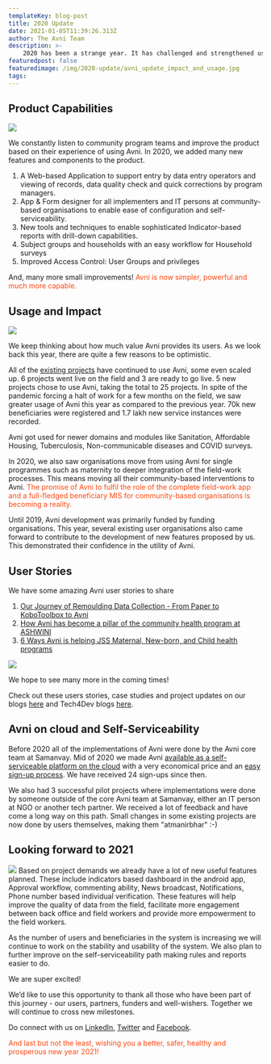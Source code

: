```yaml
---
templateKey: blog-post
title: 2020 Update
date: 2021-01-05T11:39:26.313Z
author: The Avni Team
description: >-
    2020 has been a strange year. It has challenged and strengthened us as a team. We share with you how we have grown in the past year and what's coming up.
featuredpost: false
featuredimage: /img/2020-update/avni_update_impact_and_usage.jpg
tags:
---
```


Product Capabilities
------------------------------------------------------------
![](/img/2020-update/avni_product_capabilities.png)

We constantly listen to community program teams and improve the product based on their experience of using Avni. In 2020, we added many new features and components to the product.
1. A Web-based Application to support entry by data entry operators and viewing of records, data quality check and quick corrections by program managers.
2. App & Form designer for all implementers and IT persons at community-based organisations to enable ease of configuration and self-serviceability.
3. New tools and techniques to enable sophisticated Indicator-based reports with drill-down capabilities.
4. Subject groups and households with an easy workflow for Household surveys
5. Improved Access Control: User Groups and privileges

And, many more small improvements! <span style="color:#ff470f">Avni is now simpler, powerful and much more capable.</span>


Usage and Impact
------------------------------------------------------------
![](/img/2020-update/avni_update_impact_and_usage.jpg)

We keep thinking about how much value Avni provides its users. As we look back this year, there are quite a few reasons to be optimistic.

All of the <a href="https://avniproject.org/case-studies/#avni-implementations" target="_blank" rel="noopener noreferrer">existing projects</a> have continued to use Avni, some even scaled up. 6 projects went live on the field and 3 are ready to go live. 5 new projects chose to use Avni, taking the total to 25 projects. In spite of the pandemic forcing a halt of work for a few months on the field, we saw greater usage of Avni this year as compared to the previous year. 70k new beneficiaries were registered and 1.7 lakh new service instances were recorded.

Avni got used for newer domains and modules like Sanitation, Affordable Housing, Tuberculosis, Non-communicable diseases and COVID surveys.

In 2020, we also saw organisations move from using Avni for single programmes such as maternity to deeper integration of the field-work processes. This means moving all their community-based interventions to Avni. <span style="color:#ff470f">The promise of Avni to fulfil the role of the complete field-work app and a full-fledged beneficiary MIS for community-based organisations is becoming a reality.</span>

Until 2019, Avni development was primarily funded by funding organisations. This year, several existing user organisations also came forward to contribute to the development of new features proposed by us. This demonstrated their confidence in the utility of Avni.


User Stories
------------------------------------------------------------

We have some amazing Avni user stories to share
1. <a href="https://avniproject.org/blog/shelter-journey-remoulding-data-collection-paper-kobotoolbox-avni/" target="_blank" rel="noopener noreferrer">Our Journey of Remoulding Data Collection - From Paper to KoboToolbox to Avni</a>
2. <a href="https://avniproject.org/blog/how-avni-has-become-pillar-of-community-MIS-at-ASHWINI/" target="_blank" rel="noopener noreferrer">How Avni has become a pillar of the community health program at ASHWINI</a>
3. <a href="https://avniproject.org/blog/6-ways-Avni-is-helping-JSS-Maternal-Newborn-Child-health-programs/" target="_blank" rel="noopener noreferrer">6 Ways Avni is helping JSS Maternal, New-born, and Child health programs</a>

![](/img/2020-update/2020_update_users_stories_ravi_quote.png)

We hope to see many more in the coming times!

Check out these users stories, case studies and project updates on our blogs <a href="https://avniproject.org/blog" target="_blank" rel="noopener noreferrer">here</a> and Tech4Dev blogs <a href="" target="_blank" rel="noopener noreferrer">here</a>.


Avni on cloud and Self-Serviceability
------------------------------------------------------------
Before 2020 all of the implementations of Avni were done by the Avni core team at Samanvay. Mid of 2020 we made Avni <a href="https://avniproject.org/blog/2020-05-25-avni-cloud-annoucement/" target="_blank" rel="noopener noreferrer">available as a self-serviceable platform on the cloud</a> with a very economical price and an <a href="https://avniproject.org/signup/?source=trial" target="_blank" rel="noopener noreferrer">easy sign-up process</a>. We have received 24 sign-ups since then.

We also had 3 successful pilot projects where implementations were done by someone outside of the core Avni team at Samanvay, either an IT person at NGO or another tech partner. We received a lot of feedback and have come a long way on this path. Small changes in some existing projects are now done by users themselves, making them "atmanirbhar" :-)


Looking forward to 2021
------------------------------------------------------------
![](/img/2020-update/approval_workflow.png)
Based on project demands we already have a lot of new useful features planned. These include indicators based dashboard in the android app, Approval workflow, commenting ability, News broadcast, Notifications, Phone number based individual verification. These features will help improve the quality of data from the field, facilitate more engagement between back office and field workers and provide more empowerment to the field workers.

As the number of users and beneficiaries in the system is increasing we will continue to work on the stability and usability of the system. We also plan to further improve on the self-serviceability path making rules and reports easier to do.

We are super excited!

We’d like to use this opportunity to thank all those who have been part of this journey - our users, partners, funders and well-wishers. Together we will continue to cross new milestones.

Do connect with us on <a href="https://www.linkedin.com/company/samanvay-research-and-development-foundation" target="_blank" rel="noopener noreferrer">LinkedIn</a>, <a href="https://twitter.com/avniproject" target="_blank" rel="noopener noreferrer">Twitter</a> and <a href="https://www.facebook.com/avniproject" target="_blank" rel="noopener noreferrer">Facebook</a>.

<span style="color:#ff470f">And last but not the least, wishing you a better, safer, healthy and prosperous new year 2021!</span>

